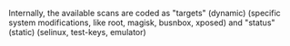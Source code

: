 
Internally, the available scans are coded as "targets" (dynamic) (specific system modifications, like root, magisk, busnbox, xposed) and "status" (static) (selinux, test-keys, emulator)
